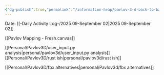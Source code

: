 ```yaml
---
{"dg-publish":true,"permalink":"/information-heap/pavlov-3-d-back-to-basics-so-fresh-and-so-clean/","noteIcon":"","created":"2025-09-02T11:11:18.788-05:00"}
---
```


Date: [[-Daily Activity Log-/2025 09-September 02\|2025 09-September 02]]

[[Pavlov Mapping - Fresh.canvas]]


[[Personal/Pavlov3D/user_input.py analysis\|personal/pavlov3d/user_input.py analysis]]
[[Personal/Pavlov3D/rust ish\|personal/pavlov3d/rust ish]]

[[Personal/Pavlov3D/fbx alternatives\|personal/Pavlov3d/fbx alternatives]]
